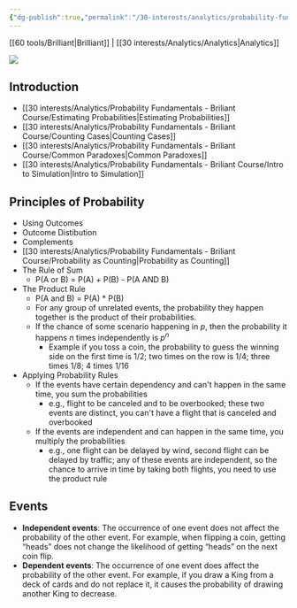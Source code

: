```yaml
---
{"dg-publish":true,"permalink":"/30-interests/analytics/probability-fundamentals-briliant-course/probability-fundamentals-briliant-course/"}
---
```


[[60 tools/Brilliant\|Brilliant]] | [[30 interests/Analytics/Analytics\|Analytics]] 

![](https://i.imgur.com/ayQcEWp.png)

## Introduction
- [[30 interests/Analytics/Probability Fundamentals - Briliant Course/Estimating Probabilities\|Estimating Probabilities]]
- [[30 interests/Analytics/Probability Fundamentals - Briliant Course/Counting Cases\|Counting Cases]]
- [[30 interests/Analytics/Probability Fundamentals - Briliant Course/Common Paradoxes\|Common Paradoxes]]
- [[30 interests/Analytics/Probability Fundamentals - Briliant Course/Intro to Simulation\|Intro to Simulation]]
## Principles of Probability
- Using Outcomes
- Outcome Distibution
- Complements
- [[30 interests/Analytics/Probability Fundamentals - Briliant Course/Probability as Counting\|Probability as Counting]]
- The Rule of Sum
	- P(A or B) = P(A) + P(B) - P(A AND B)
- The Product Rule
	- P(A and B) = P(A) * P(B)
	- For any group of unrelated events, the probability they happen together is the product of their probabilities.
	- If the chance of some scenario happening in *p*, then the probability it happens *n* times independently is $p^n$
		- Example if you toss a coin, the probability to guess the winning side on the first time  is 1/2; two times on the row is 1/4; three times 1/8; 4 times 1/16
- Applying Probability Rules
	- If the events have certain dependency and can't happen in the same time, you sum the probabilities 
		- e.g., flight to be canceled and to be overbooked; these two events are distinct, you can't have a flight that is canceled and overbooked
	- If the events are independent and  can happen in the same time, you multiply the probabilities
		- e.g., one flight can be delayed by wind, second flight can be delayed by traffic; any of these events are independent, so the chance to arrive in time by taking both flights, you need to use the product rule

## Events
-   **Independent events**: The occurrence of one event does not affect the probability of the other event. For example, when flipping a coin, getting “heads” does not change the likelihood of getting “heads” on the next coin flip.
-   **Dependent events**: The occurrence of one event does affect the probability of the other event. For example, if you draw a King from a deck of cards and do not replace it, it causes the probability of drawing another King to decrease.
